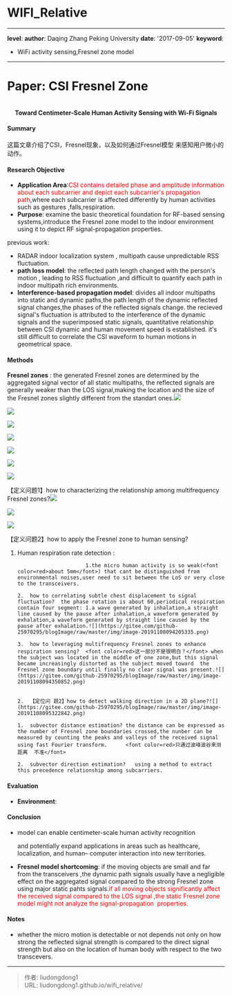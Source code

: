 # WIFI_Relative


------

**level**: 
**author**: Daqing Zhang    Peking University
**date**: '2017-09-05'
**keyword**:

- WiFi activity sensing,Fresnel zone model

------

# Paper: CSI Fresnel Zone 

<div align=center>
<br/>
<b>Toward Centimeter-Scale Human Activity Sensing with Wi-Fi Signals</b>
</div>


#### Summary

这篇文章介绍了CSI，Fresnel现象，以及如何通过Fresnel模型 来感知用户微小的动作。

#### Research Objective

- **Application Area**:<font color=red>CSI contains detailed phase and amplitude information about each subcarrier and depict each subcarrier's propagation path</font>,where each subcarrier is affected differently by human activities such as gestures ,falls,respiration.
- **Purpose**:  examine the basic theoretical foundation for RF-based sensing systems,introduce the Fresnel zone model to the indoor environment using it to depict RF signal-propagation properties.

previous work:

- RADAR indoor localization system , multipath cause unpredictable RSS fluctuation.
- **path loss model**: the reflected path length changed with the person's motion , leading to RSS fluctuation ,and difficult to quantify each path in indoor multipath rich environments.
- **Interference-based propagation model**: divides all indoor multipaths into static and dynamic paths,the path length of the dynamic reflected signal changes,the phases of the reflected signals change. the recieved signal's fluctuation is attributed to the interference of the dynamic signals and the superimposed static signals, quantitative relationship between CSI dynamic and human movement speed is established.     it's still difficult to correlate the CSI waveform to human motions in geometrical space.

#### Methods

**Fresnel zones** : the generated Fresnel zones are determined by the aggregated signal vector of all static multipaths, the reflected signals are generally weaker than the LOS signal,making the location and the size of the Fresnel zones slightly different from the standart ones.![](https://gitee.com/github-25970295/blogImage/raw/master/img/image-20191108091816091.png)

![](https://gitee.com/github-25970295/blogImage/raw/master/img/image-20191108090228799.png)

![](https://gitee.com/github-25970295/blogImage/raw/master/img/image-20191108090240867.png)

![](https://gitee.com/github-25970295/blogImage/raw/master/img/image-20191108090516470.png)

![](https://gitee.com/github-25970295/blogImage/raw/master/img/image-20191108090605976.png)

![](https://gitee.com/github-25970295/blogImage/raw/master/img/image-20191108090712185.png)

![](https://gitee.com/github-25970295/blogImage/raw/master/img/image-20191108090847317.png)



【定义问题1】how to characterizing the relationship among multifrequency Fresnel zones?![](https://gitee.com/github-25970295/blogImage/raw/master/img/image-20191108092506593.png)

![](https://gitee.com/github-25970295/blogImage/raw/master/img/image-20191108092657697.png)

![](https://gitee.com/github-25970295/blogImage/raw/master/img/image-20191108093008447.png)

【定义问题2】how to apply the Fresnel zone to human sensing?

   1. Human respiration rate detection : 

                     			1.the micro human activity is so weak(<font color=red>about 5mm</font>) that cant be distinguished from environmental noises,user need to sit between the LoS or very close to the transceivers.
                                      	                 	                 			2.	how to correlating subtle chest displacement to signal fluctuation?  the phase rotation is about 60,periodical respiration contain four segment: 1.a wave generated by inhalation,a straight line caused by the pause after inhalation,a waveform generated by exhalation,a waveform generated by straight line caused by the pause after exhalation.![](https://gitee.com/github-25970295/blogImage/raw/master/img/image-20191108094205335.png)
                                      	                 	                 			3.	how to leveraging multifrequency Fresnel zones to enhance respiration sensing?  <font color=red>这一部分不是很明白？</font> when the subject was located in the middle of one zone,but this signal became increasingly distorted as the subject moved toward  the Fresnel zone boundary until finally no clear signal was present.![](https://gitee.com/github-25970295/blogImage/raw/master/img/image-20191108094350852.png)
	
                                        	        	        			2.	【定位问 题2】how to detect walking direction in a 2D plane?![](https://gitee.com/github-25970295/blogImage/raw/master/img/image-20191108095322842.png)
                                                    	           	              			1.	subvector distance estimation? the distance can be expressed as the number of Fresnel zone boundaries crossed,the nunber can be measured by counting the peaks and valleys of the received signal using fast Fourier transform.      <font color=red>只通过波峰波谷来测距离  不准</font>
                                                    	           	                                   			2.	subvector direction estimation?   using a method to extract this precedence relationship among subcarriers.

#### Evaluation

- **Environment**: 

#### Conclusion

- model can enable  centimeter-scale human activity recognition  

  and potentially expand applications in areas  such as healthcare, localization, and human– computer interaction into new territories. 

- **Fresnel model shortcoming**: if the moving objects are small and far from the transceivers ,the dynamic path signals usually have a negligible effect on the aggregated signal compared to the strong Fresnel zone using major static pahts signals.<font color=red>if all moving objects significantly affect the received signal compared to the LOS signal ,the static Fresnel zone model might not analyze the signal-propagation  properties.</font>

#### Notes

- whether the micro motion is detectable or not depends not only on how strong the reflected signal strength is compared to the direct signal strength but also on the location of human body with respect to the two transcevers.



---

> 作者: liudongdong1  
> URL: liudongdong1.github.io/wifi_relative/  

